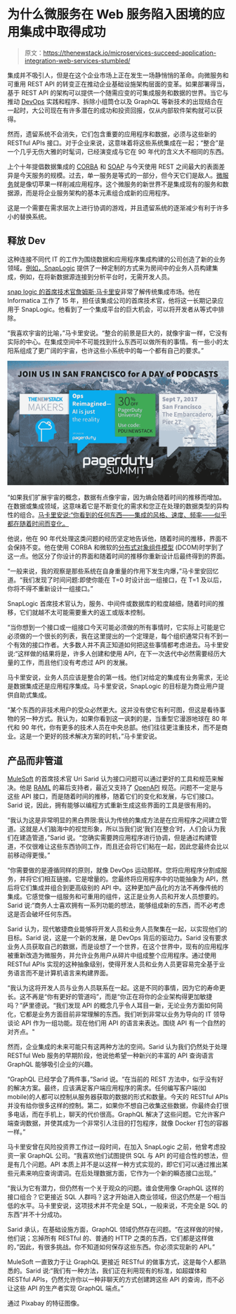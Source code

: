 # 为什么微服务在 Web 服务陷入困境的应用集成中取得成功

> 原文：<https://thenewstack.io/microservices-succeed-application-integration-web-services-stumbled/>

集成并不吸引人，但是在这个企业市场上正在发生一场静悄悄的革命。向微服务和可重用 REST API 的转变正在推动企业基础设施架构层面的变革。如果部署得当，基于 REST API 的架构可以提供一个随需应变的可集成服务和数据的世界。当它与推动 [DevOps](/category/devops/) 实践和程序、拆除小组筒仓以及 GraphQL 等新技术的出现结合在一起时，大公司现在有许多潜在的成功和投资回报，仅从内部软件架构就可以获得。

然而，遗留系统不会消失，它们包含重要的应用程序和数据，必须与这些新的 RESTful APIs 接口。对于企业来说，这意味着将这些系统集成在一起；“整合”是一个几乎无伤大雅的时髦词，已经演变成与它在 90 年代的含义大不相同的东西。

上个十年提倡数据集成的 [CORBA](http://www.corba.org/) 和 [SOAP](https://www.w3schools.com/xml/xml_soap.asp) 与今天使用 REST 之间最大的表面差异是今天服务的规模。过去，单一服务是等式的一部分，但今天它们是敌人。[微服务](/category/microservices/)就是像切苹果一样削减应用程序。这个微服务的新世界不是集成现有的服务和数据源，而是将企业服务架构的基本元素组合成新的应用程序。

这是一个需要在需求层次上进行协调的游戏，并且遗留系统的逐渐减少有利于许多小的替换系统。

## 释放 Dev

这种连接不同代 IT 的工作为围绕数据和应用程序集成构建的公司创造了新的业务领域。[例如，SnapLogic](https://www.snaplogic.com/) 提供了一种定制的方式来为房间中的业务人员构建集成，例如，在将新数据源连接到分析平台时，无需开发人员。

[snap logic 的首席技术官詹姆斯·马卡里安](https://www.linkedin.com/in/jamesmarkarian)非常了解传统集成市场。他在 Informatica 工作了 15 年，担任该集成公司的首席技术官，他将这一长期记录应用于 SnapLogic。他看到了一个集成平台的巨大机会，可以将开发者从等式中排除。

“我喜欢宇宙的比喻，”马卡里安说。“整合的前景是巨大的，就像宇宙一样，它没有实际的中心。在集成空间中不可能找到什么东西可以做所有的事情。有一些小的太阳系组成了更广阔的宇宙，也许这些小系统中的每一个都有自己的要求。”

[![](img/035f781299a0ef3abc9421b5534f4d43.png)](https://summit.pagerduty.com/global)

“如果我们扩展宇宙的概念，数据有点像宇宙，因为熵会随着时间的推移而增加。在数据或集成领域，这意味着它是不断变化的需求和您正在处理的数据类型的异构性的组合。[马卡里安说:“你看到的任何东西——集成的风格、速度、频率——似乎都在随着时间而变化。](https://summit.pagerduty.com/global)

他说，他在 90 年代处理这类问题的经历坚定地告诉他，随着时间的推移，界面不会保持不变。他在使用 CORBA 和微软的[分布式对象组件模型](https://technet.microsoft.com/en-us/library/cc958799.aspx) (DCOM)时学到了这一点。他区分了你设计的界面和随着时间的推移你重新设计后最终得到的界面。

“一般来说，我的观察是那些系统在自身重量的作用下发生内爆，”马卡里安回忆道。“我们发现了时间问题:即使你能在 T=0 时设计出一组接口，在 T=1 及以后，你将不得不重新设计一组接口。”

SnapLogic 首席技术官认为，服务、中间件或数据库的粒度越细，随着时间的推移，它们就越不太可能需要重大的返工或版本控制。

“当你想到一个接口或一组接口今天可能必须做的所有事情时，它实际上可能是它必须做的一个很长的列表，我在这里提出的一个定理是，每个组织通常只有不到一个有效的接口作者。大多数人并不真正知道如何把这些事情都考虑进去。马卡里安说:“这样做的结果将是，许多人创建和使用 API，在下一次迭代中必然需要经历大量的工作，而且他们没有考虑过 API 的发展。

马卡里安说，业务人员应该是整合的第一线。他们对给定的集成有业务需求，无论是数据集成还是应用程序集成。马卡里安说，SnapLogic 的目标是为商业用户提供自助式集成。

“某个东西的非技术用户的受众必然更大。这并没有使它有利可图，但这是看待事物的另一种方式。我认为，如果你看到这一讽刺的是，当重型它漫游地球在 80 年代和 90 年代，你有更多的技术人员在中央总部。他们往往更注重技术，而不是商业。这是一个更好的技术解决方案的时机，”马卡里安说。

## 产品而非管道

[MuleSoft](https://www.mulesoft.com/) 的首席技术官 Uri Sarid 认为接口问题可以通过更好的工具和规范来解决。他是 [RAML](https://raml.org/) 的幕后支持者，最近又支持了 [OpenAPI](https://github.com/OAI/OpenAPI-Specification) 规范。问题不一定是与这些 API 接口，而是随着时间的推移，随着它们的变化和发展，与它们接口。Sarid 说，因此，拥有能够以编程方式重新生成这些界面的工具是很有用的。

“我认为这是非常明显的黑白界限:我认为传统的集成方法是在应用程序之间建立管道。这就是人们脑海中的视觉形象，所以当我们说‘我们在整合’时，人们会认为我们在建造管道，”Sarid 说。“您确实需要跨应用程序进行协调，但是通过构建管道，不仅很难让这些东西协同工作，而且还会将它们粘在一起，因此您最终会比以前移动得更慢。”

“你需要做的是遵循同样的原则，就像 DevOps 运动那样。您将应用程序分割成服务，并将它们相互链接。它是增量的。您最终将应用程序中的功能抽象为 API，然后将它们集成并组合到更高级别的 API 中。这种更加产品化的方法不再像传统的集成。它感觉像一组服务和可重用的组件，这正是业务人员和开发人员想要的。Sarid 说:“商务人士喜欢拥有一系列功能的想法，能够组成新的东西，而不必考虑这是否会破坏任何东西。

Sarid 认为，现代敏捷商业能够将开发人员和业务人员聚集在一起，以实现他们的目标。Sarid 说，这是一个新的发展，是 DevOps 背后的驱动力。Sarid 没有要求业务人员获取自己的数据，而是设想了一个世界，在这个世界中，现有的应用程序被重新改造为微服务，并允许业务用户从碎片中组成整个应用程序。通过使用 RESTful APIs 实现的这种抽象级别，使得开发人员和业务人员更容易完全基于业务语言而不是计算机语言来构建界面。

“我认为这将开发人员与业务人员联系在一起。这是不同的事情，因为它的寿命更长。这不再是“你有更好的管道吗”，而是“你正在将你的企业架构得更加敏捷吗？”萨里德说。“我们发现 API 的概念几乎令人耳目一新，无论业务方面如何简化，它都是业务方面目前非常理解的东西。我们听到非常以业务为导向的 IT 领导谈论 API 作为一组功能。现在他们用 API 的语言来表达。围绕 API 有一个自然的对齐点。"

然而，企业集成的未来可能只有这两种方法的空间。Sarid 认为我们仍然处于处理 RESTful Web 服务的早期阶段，他说他希望一种新兴的丰富的 API 查询语言 GraphQL 能够吸引企业的兴趣。

“GraphQL 已经学会了两件事，”Sarid 说。“在当前的 REST 方法中，似乎没有好的解决方案。最终，应该满足客户端应用程序的需求。任何编写客户端(如 mobile)的人都可以控制从服务器获取的数据的形式和数量。今天的 RESTful APIs 并没有给你很多这样的控制。第二，如果你不想自己收集这些数据，你最终会打很多电话，而在手机上，聊天的代价很高。GraphQL 解决了这些问题。它允许客户端查询数据，并使其成为一个非常引人注目的打包程序，就像 Docker 打包的容器一样。”

马卡里安曾在风险投资界工作过一段时间，在加入 SnapLogic 之前，他曾考虑投资一家 GraphQL 公司。“我喜欢他们试图提供 SQL 与 API 的可组合性的想法，但是有几个问题。API 本质上并不是以这样一种方式实现的，即它们可以通过推出某些元素来响应查询谓词。在后处理数据方面，它作为一个新的瞬态接口出现。”

“我认为它有潜力，但仍然有一个关于观众的问题。谁会使用像 GraphQL 这样的接口组合？它更接近 SQL 人群吗？这才开始进入商业领域，但这仍然是一个相当低的水平。马卡里安说，这项技术并不完全是 SQL，一般来说，不完全是 SQL 的东西“并不十分成功。

Sarid 承认，在基础设施方面，GraphQL 领域仍然存在问题。“在这样做的时候，他们说；忘掉所有 RESTful 的、普通的 HTTP 之类的东西，它们都是这样做的，”因此，有很多挑战。你不知道如何保存这些东西。你必须实现新的 API。”

MuleSoft 一直致力于让 GraphQL 更接近 RESTful 的做事方式，这是每个人都熟悉的。Sarid 说:“我们有一种方法，我们正在利用现有的标准，如超媒体和 RESTful APIs，仍然允许你以一种非聊天的方式创建跨这些 API 的查询，而不必让这些 API 的生产者实现 GraphQL 端点。”

通过 Pixabay 的特征图像。

<svg xmlns:xlink="http://www.w3.org/1999/xlink" viewBox="0 0 68 31" version="1.1"><title>Group</title> <desc>Created with Sketch.</desc></svg>